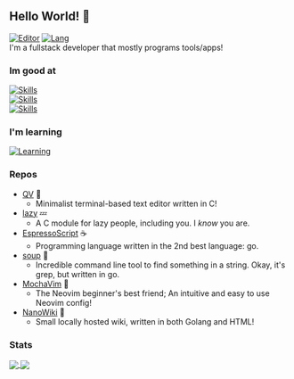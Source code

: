 Hello World! 👋
---------
[![Editor](https://img.shields.io/badge/Code%20Editor-Neovim-brightgreen?logo=Neovim)](https://neovim.io) 
[![Lang](https://img.shields.io/badge/Favourite%20Language-C-lightgrey?logo=C)](https://go.dev)  
I'm a fullstack developer that mostly programs tools/apps!

### Im good at
[![Skills](https://skillicons.dev/icons?i=c,go,typescript,javascript,html)](https://github.com/ElisStaaf)  
[![Skills](https://skillicons.dev/icons?i=css,python,godot,powershell,bash)](https://github.com/ElisStaaf)  
[![Skills](https://skillicons.dev/icons?i=lua,cpp,git)](https://github.com/ElisStaaf)

### I'm learning
[![Learning](https://skillicons.dev/icons?i=rust,cs,dotnet,tailwind)](https://github.com/ElisStaaf)

### Repos
* [QV](https://github.com/ElisStaaf/qv) 👾
  * Minimalist terminal-based text editor
    written in C!
* [lazy](https://github.com/ElisStaaf/lazy) 💤
  * A C module for lazy people, including
    you. I _know_ you are.
* [EspressoScript](https://github.com/ElisStaaf/EspressoScript) ☕
  * Programming language written in the 2nd best
    language: go.
* [soup](https://github.com/ElisStaaf/soup) 🍲
  * Incredible command line tool to find
    something in a string. Okay, it's grep,
    but written in go.
* [MochaVim](https://github.com/ElisStaaf/MochaVim) 🧋
  * The Neovim beginner's best friend;
    An intuitive and easy to use Neovim config!
* [NanoWiki](https://github.com/ElisStaaf/NanoWiki) 🔎
  * Small locally hosted wiki, written in both
    Golang and HTML!

### Stats
<a href="">
  <img align="center" src="https://github-readme-stats.vercel.app/api?username=ElisStaaf&theme=github_dark&show_icons=true" />
</a>
<a href="">
  <img align="center" src="https://github-readme-stats.vercel.app/api/top-langs/?username=ElisStaaf&theme=github_dark&layout=compact" />
</a>
